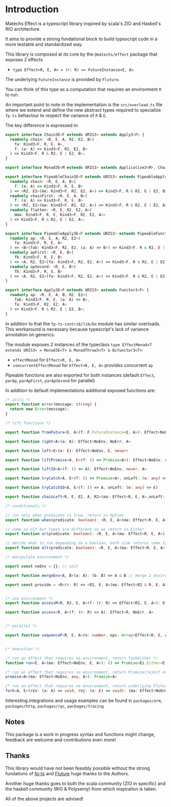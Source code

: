 # Introduction
Matechs Effect is a typescript library inspired by scala's ZIO and Haskell's RIO architecture.

It aims to provide a strong fundational block to build typescript code in a more testable and standardized way.

This library is composed at its core by the `@matechs/effect` package that exposes 2 effects

- `type Effect<R, E, A> = (r: R) => FutureInstance<E, A>`

The underlying `FutureInstance` is provided by `Fluture`.

You can think of this type as a computation that requires an environment `R` to run.

An important point to note in the implementation is the `src/overload.ts` file where we extend and define the new abstract types required to specialize `fp-ts` behaviour to respect the variance of `R` & `E`.

The key difference is expressed in:

```ts
export interface Chain3E<F extends URIS3> extends Apply3<F> {
  readonly chain: <R, E, A, R2, E2, B>(
    fa: Kind3<F, R, E, A>,
    f: (a: A) => Kind3<F, R2, E2, B>
  ) => Kind3<F, R & R2, E | E2, B>;
}

export interface Monad3E<M extends URIS3> extends Applicative3<M>, Chain3E<M> {}

export interface PipeableChain3E<F extends URIS3> extends PipeableApply3E<F> {
  readonly chain: <R, E, A, B>(
    f: (a: A) => Kind3<F, R, E, B>
  ) => <R2, E2>(ma: Kind3<F, R2, E2, A>) => Kind3<F, R & R2, E | E2, B>;
  readonly chainFirst: <R, E, A, B>(
    f: (a: A) => Kind3<F, R, E, B>
  ) => <R2, E2>(ma: Kind3<F, R2, E2, A>) => Kind3<F, R & R2, E | E2, A>;
  readonly flatten: <R, E, R2, E2, A>(
    mma: Kind3<F, R, E, Kind3<F, R2, E2, A>>
  ) => Kind3<F, R & R2, E | E2, A>;
}

export interface PipeableApply3E<F extends URIS3> extends PipeableFunctor3<F> {
  readonly ap: <R, E, A, R2, E2>(
    fa: Kind3<F, R, E, A>
  ) => <B>(fab: Kind3<F, R2, E2, (a: A) => B>) => Kind3<F, R & R2, E | E2, B>;
  readonly apFirst: <R, E, B>(
    fb: Kind3<F, R, E, B>
  ) => <A, R2, E2>(fa: Kind3<F, R2, E2, A>) => Kind3<F, R & R2, E | E2, A>;
  readonly apSecond: <R, E, B>(
    fb: Kind3<F, R, E, B>
  ) => <A, R2, E2>(fa: Kind3<F, R2, E2, A>) => Kind3<F, R & R2, E | E2, B>;
}

export interface Apply3E<F extends URIS3> extends Functor3<F> {
  readonly ap: <R, E, A, B, R2, E2>(
    fab: Kind3<F, R, E, (a: A) => B>,
    fa: Kind3<F, R2, E2, A>
  ) => Kind3<F, R & R2, E | E2, B>;
}
```

In addition to that the `fp-ts-contrib/lib/Do` module has similar overloads. This workaround is necessary because typescript's lack of variance annotation on generics.

The module exposes 2 instances of the typeclass `type EffectMonad<T extends URIS3> = Monad3E<T> & MonadThrow3<T> & Bifunctor3<T>`:

- `effectMonad` for `Effect<R, E, A>`
- `concurrentEffectMonad` for `Effect<R, E, A>` provides concurrent `ap`

Pipeable functions are also exported for both instances (default `Effect`, `parAp`, `parApFirst`, `parApSecond` for parallel)

In addition to default implementations additional exposed functions are:

```ts
/* utils */
export function error(message: string) {
  return new Error(message);
}

/* lift functions */

export function fromFuture<E, A>(f: F.FutureInstance<E, A>): Effect<NoEnv, E, A>

export function right<A>(a: A): Effect<NoEnv, NoErr, A>

export function left<E>(e: E): Effect<NoEnv, E, never>

export function liftPromise<A, E>(f: () => Promise<A>): Effect<NoEnv, never, A>

export function liftIO<A>(f: () => A): Effect<NoEnv, never, A>

export function tryCatch<A, E>(f: () => Promise<A>, onLeft: (e: any) => E)

export function tryCatchIO<A, E>(f: () => A, onLeft: (e: any) => E)

export function chainLeft<R, E, E2, A, R2>(ma: Effect<R, E, A>,onLeft: (e: E) => Effect<R2, E2, A>)

/* conditionals */

// run only when predicate is true, return in Option
export function when(predicate: boolean): <R, E, A>(ma: Effect<R, E, A>) => Effect<R, E, Op.Option<A>>

// same as alt but types are different so we return in Either
export function or(predicate: boolean): <R, E, A>(ma: Effect<R, E, A>) => <R2, E2, B>(mb: Effect<R2, E2, B>) => Effect<R & R2, E | E2, Ei.Either<A, B>>

// decide what to run depending on a boolean, both side returns same type
export function alt(predicate: boolean): <R, E, A>(ma: Effect<R, E, A>) => (mb: Effect<R, E, A>) => Effect<R, E, A>

/* manipulate environment */

export const noEnv = {}; // unit

export function mergeEnv<A, B>(a: A): (b: B) => A & B // merge 2 environments

export const provide = <R>(r: R) => <R2, E, A>(ma: Effect<R2 & R, E, A>): Effect<R2, E, A> // provide environment to an effect


/* use environment */
export function accessM<R, R2, E, A>(f: (r: R) => Effect<R2, E, A>): Effect<R & R2, E, A>

export function access<R, A>(f: (r: R) => A): Effect<R, NoErr, A>


/* parallel */

export function sequenceP<R, E, A>(n: number, ops: Array<Effect<R, E, A>>): Effect<R, E, Array<A>>


/* execution */

/* run an effect that requires no environment, return TaskEither */
function run<E, A>(ma: Effect<NoEnv, E, A>): () => Promise<Ei.Either<E, A>>

/* run an effect that requires no environment, return Promise(reject on error) */
promise<A>(ma: Effect<NoEnv, any, A>): Promise<A>

/* run an effect that requires no environment, return underlying Fluture fork */
fork<A, E>(res: (a: A) => void, rej: (e: E) => void): (ma: Effect<NoEnv, E, A>) => Cancel
``` 

Interesting integrations and usage examples can be found in `packages/orm`, `packages/http`, `packages/rpc`, `packages/tracing`

## Notes
This package is a work in progress syntax and functions might change, feedback are welcome and contributions even more!

## Thanks
This library would have not been feasibly possible without the strong fundations of [fp-ts](https://github.com/gcanti/fp-ts) and [Fluture](https://github.com/fluture-js/Fluture) huge thanks to the Authors.

Another huge thanks goes to both the scala community (ZIO in specific) and the haskell community (RIO & Polysemy) from which inspiration is taken.

All of the above projects are advised!